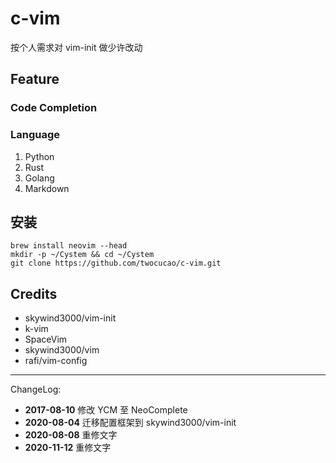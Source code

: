 # c-vim

按个人需求对 vim-init 做少许改动

## Feature

### Code Completion

### Language

1. Python
2. Rust
3. Golang
4. Markdown

## 安装

```
brew install neovim --head
mkdir -p ~/Cystem && cd ~/Cystem
git clone https://github.com/twocucao/c-vim.git
```

## Credits

- skywind3000/vim-init
- k-vim
- SpaceVim
- skywind3000/vim
- rafi/vim-config

---
ChangeLog:
 - **2017-08-10** 修改 YCM 至 NeoComplete
 - **2020-08-04** 迁移配置框架到 skywind3000/vim-init
 - **2020-08-08** 重修文字
 - **2020-11-12** 重修文字
